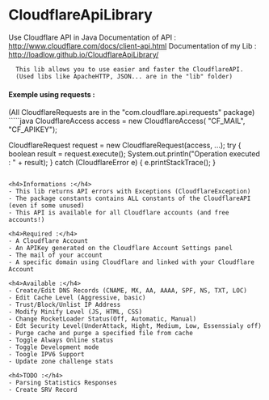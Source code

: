 CloudflareApiLibrary
====================

Use Cloudflare API in Java
Documentation of API : http://www.cloudflare.com/docs/client-api.html
Documentation of my Lib : http://loadlow.github.io/CloudflareApiLibrary/

`````
  This lib allows you to use easier and faster the CloudflareAPI.
  (Used libs like ApacheHTTP, JSON... are in the "lib" folder)
`````

<h4>Exemple using requests :</h4>
(All CloudflareRequests are in the "com.cloudflare.api.requests" package)
`````java
CloudflareAccess access = new CloudflareAccess(
                "CF_MAIL",
                "CF_APIKEY");
        
CloudflareRequest request = new CloudflareRequest(access, ...);
try {
            boolean result = request.execute();
            System.out.println("Operation executed : " + result);
} catch (CloudflareError e) {
            e.printStackTrace();
}
`````

<h4>Informations :</h4>
- This lib returns API errors with Exceptions (CloudflareException)
- The package constants contains ALL constants of the CloudflareAPI (even if some unused)
- This API is available for all Cloudflare accounts (and free accounts!)

<h4>Required :</h4>
- A Cloudflare Account
- An APIKey generated on the Cloudflare Account Settings panel
- The mail of your account
- A specific domain using Cloudflare and linked with your Cloudflare Account

<h4>Available :</h4>
- Create/Edit DNS Records (CNAME, MX, AA, AAAA, SPF, NS, TXT, LOC)
- Edit Cache Level (Aggressive, basic)
- Trust/Block/Unlist IP Address
- Modify Minify Level (JS, HTML, CSS)
- Change RocketLoader Status(Off, Automatic, Manual)
- Edt Security Level(UnderAttack, Hight, Medium, Low, Essenssialy off)
- Purge cache and purge a specified file from cache
- Toggle Always Online status
- Toggle Development mode 
- Toogle IPV6 Support
- Update zone challenge stats

<h4>TODO :</h4>
- Parsing Statistics Responses
- Create SRV Record
